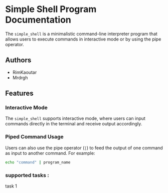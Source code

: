 # Simple Shell Program Documentation

The `simple_shell` is a minimalistic command-line interpreter program that allows users to execute commands in interactive mode or by using the pipe operator.

## Authors
- RimKaoutar
- Mrdrgh

## Features

### Interactive Mode
The `simple_shell` supports interactive mode, where users can input commands directly in the terminal and receive output accordingly.

### Piped Command Usage
Users can also use the pipe operator (`|`) to feed the output of one command as input to another command. For example:

```sh
echo "command" | program_name
```
### supported tasks : 
task 1

